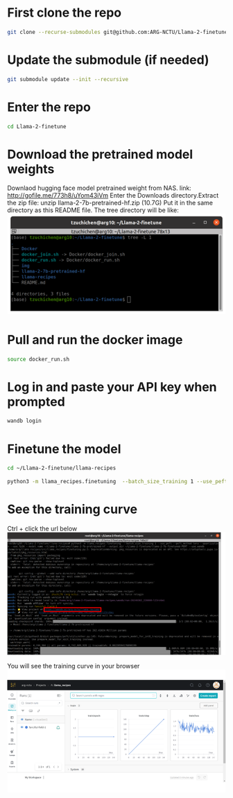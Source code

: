 # First clone the repo
```bash
git clone --recurse-submodules git@github.com:ARG-NCTU/Llama-2-finetune.git
```

# Update the submodule (if needed)
```bash
git submodule update --init --recursive
```

# Enter the repo
```bash
cd Llama-2-finetune
```

# Download the pretrained model weights
Downlaod hugging face model pretrained weight from NAS.
link: http://gofile.me/773h8/uYom43iVm
Enter the Downloads directory.Extract the zip file: unzip llama-2-7b-pretrained-hf.zip (10.7G)
Put it in the same directory as this README file.
The tree directory will be like:
![Tree Dir](img/tree_dir.png)


# Pull and run the docker image
```bash
source docker_run.sh
```

# Log in and paste your API key when prompted
```bash
wandb login
```

# Finetune the model
```bash
cd ~/Llama-2-finetune/llama-recipes
```

```bash
python3 -m llama_recipes.finetuning  --batch_size_training 1 --use_peft --peft_method lora --quantization --use_fp16 --model_name ~/Llama-2-finetune/llama-2-7b-pretrained-hf --output_dir ~/Llama-2-finetune/llama-2-7b-finetuned-PERT --use_wandb
```

# See the training curve
Ctrl + click the url below
![Terminal View](img/enter_wandb.png)

You will see the training curve in your browser
![Training Curve](img/training_curve.png)

